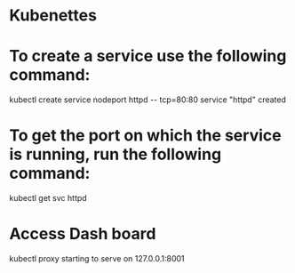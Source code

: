 # Kubenettes

# To create a service use the following command:
kubectl create service nodeport httpd -- tcp=80:80 service "httpd" created

# To get the port on which the service is running, run the following command:

kubectl get svc httpd

# Access Dash board
kubectl proxy starting to serve on 127.0.0.1:8001
